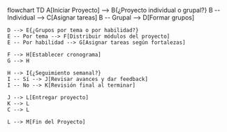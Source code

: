 flowchart TD
    A[Iniciar Proyecto] --> B{¿Proyecto individual o grupal?}
    B -- Individual --> C[Asignar tareas]
    B -- Grupal --> D[Formar grupos]

    D --> E{¿Grupos por tema o por habilidad?}
    E -- Por tema --> F[Distribuir módulos del proyecto]
    E -- Por habilidad --> G[Asignar tareas según fortalezas]

    F --> H[Establecer cronograma]
    G --> H

    H --> I{¿Seguimiento semanal?}
    I -- Sí --> J[Revisar avances y dar feedback]
    I -- No --> K[Revisión final al terminar]

    J --> L[Entregar proyecto]
    K --> L
    C --> L

    L --> M[Fin del Proyecto]
